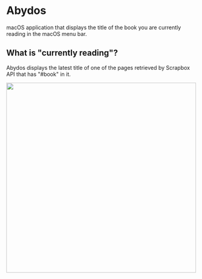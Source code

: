 # Abydos

macOS application that displays the title of the book you are currently reading in the macOS menu bar.

## What is "currently reading"?

Abydos displays the latest title of one of the pages retrieved by Scrapbox API that has "#book" in it.

<img src="https://user-images.githubusercontent.com/37968814/201511630-ece6cfb5-292c-4d2d-b9e2-1c9a05ef1704.png" width="500">
